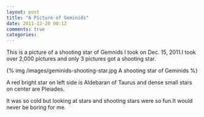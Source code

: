 ```yaml
---
layout: post
title: "A Picture of Geminids"
date: 2011-12-20 00:12
comments: true
categories: 
---
```


This is a picture of a shooting star of Gemnids I took on Dec. 15, 2011.I took over 2,000 pictures and only 3 pictures got a shooting star.

{% img /images/geminids-shooting-star.jpg A shooting star of Geminids %}

A red bright star on left side is Aldebaran of Taurus and dense small stars on center are Pleiades.

It was so cold but looking at stars and shooting stars were so fun.It would never be boring for me.
